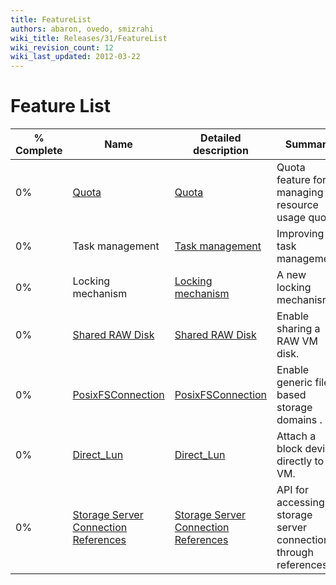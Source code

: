 ```yaml
---
title: FeatureList
authors: abaron, ovedo, smizrahi
wiki_title: Releases/31/FeatureList
wiki_revision_count: 12
wiki_last_updated: 2012-03-22
---
```


# Feature List

| % Complete | Name                                                                               | Detailed description                                                               | Summary                                                          | Design                                      | Updated    |
|------------|------------------------------------------------------------------------------------|------------------------------------------------------------------------------------|------------------------------------------------------------------|---------------------------------------------|------------|
| 0%         | [ Quota ](Features/Quota)                                               | [ Quota ](Features/DetailedQuota)                                       | Quota feature for managing resource usage quota.                 | [ Quota ](Features/Design/Quota) | 2011-12-01 |
| 0%         | Task management                                                                    | [ Task management ](Features/TaskManagerDetailed‎)                      | Improving task management.                                       |                                             | 2011-12-01 |
| 0%         | Locking mechanism                                                                  | [ Locking mechanism ](Features/DetailedLockMechanism‎)                  | A new locking mechanism.                                         |                                             | 2011-12-01 |
| 0%         | [ Shared RAW Disk ](Features/SharedRawDisk)                             | [ Shared RAW Disk ](Features/DetailedSharedRawDisk)                     | Enable sharing a RAW VM disk.                                    |                                             | 2011-12-01 |
| 0%         | [ PosixFSConnection ](Features/PosixFSConnection)                       | [ PosixFSConnection ](Features/PosixFSConnection)                       | Enable generic file based storage domains .                      |                                             | 2011-12-01 |
| 0%         | [ Direct_Lun ](Features/Direct_Lun)                                    | [ Direct_Lun ](Features/Direct_Lun)                                    | Attach a block device directly to a VM.                          |                                             | 2011-12-01 |
| 0%         | [ Storage Server Connection References ](Features/ConnectionReferences) | [ Storage Server Connection References ](Features/ConnectionReferences) | API for accessing storage server connections through references. |                                             | 2011-12-01 |
